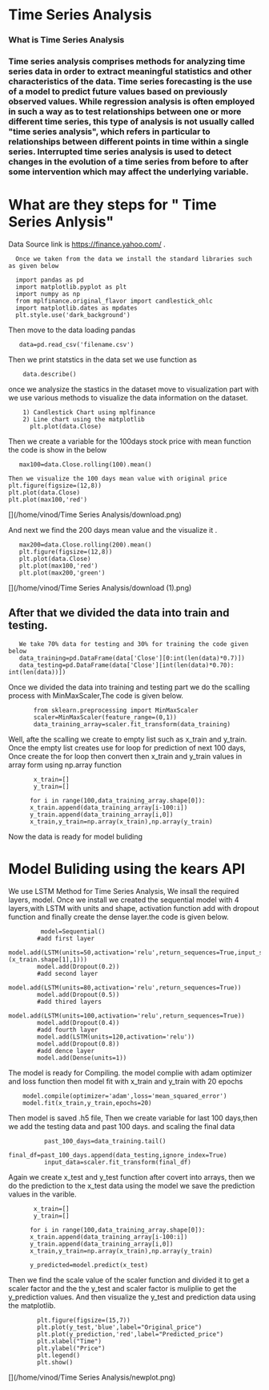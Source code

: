 # Time Series Analysis

### What is Time Series Analysis

### Time series analysis comprises methods for analyzing time series data in order to extract meaningful statistics and other characteristics of the data. Time series forecasting is the use of a model to predict future values based on previously observed values. While regression analysis is often employed in such a way as to test relationships between one or more different time series, this type of analysis is not usually called "time series analysis", which refers in particular to relationships between different points in time within a single series. Interrupted time series analysis is used to detect changes in the evolution of a time series from before to after some intervention which may affect the underlying variable.

# What are they steps for " Time Series Anlysis"

Data Source link is https://finance.yahoo.com/ .

      Once we taken from the data we install the standard libraries such as given below

      import pandas as pd
      import matplotlib.pyplot as plt
      import numpy as np
      from mplfinance.original_flavor import candlestick_ohlc
      import matplotlib.dates as mpdates
      plt.style.use('dark_background')

Then move to the data loading pandas

       data=pd.read_csv('filename.csv')

Then we print statstics in the data set we use function as

        data.describe()

once we analysize the stastics in the dataset move to visualization part with we use various methods to visualize the data information on the dataset.

        1) Candlestick Chart using mplfinance
        2) Line chart using the matplotlib
          plt.plot(data.Close)

Then we create a variable for the 100days stock price with mean function the code is show in the below

       max100=data.Close.rolling(100).mean()

    Then we visualize the 100 days mean value with original price
    plt.figure(figsize=(12,8))
    plt.plot(data.Close)
    plt.plot(max100,'red')

[](/home/vinod/Time Series Analysis/download.png)

And next we find the 200 days mean value and the visualize it .

       max200=data.Close.rolling(200).mean()
       plt.figure(figsize=(12,8))
       plt.plot(data.Close)
       plt.plot(max100,'red')
       plt.plot(max200,'green')

[](/home/vinod/Time Series Analysis/download (1).png)

## After that we divided the data into train and testing.

       We take 70% data for testing and 30% for training the code given below
       data_training=pd.DataFrame(data['Close'][0:int(len(data)*0.7)])
       data_testing=pd.DataFrame(data['Close'][int(len(data)*0.70): int(len(data))])

Once we divided the data into training and testing part we do the scalling process with MinMaxScaler,The code is given below.

           from sklearn.preprocessing import MinMaxScaler
           scaler=MinMaxScaler(feature_range=(0,1))
           data_training_array=scaler.fit_transform(data_training)

Well, afte the scalling we create to empty list such as x_train and y_train. Once the empty list creates use for loop for prediction of next 100 days, Once create the for loop then convert then x_train and y_train values in array form using np.array function

           x_train=[]
           y_train=[]

          for i in range(100,data_training_array.shape[0]):
          x_train.append(data_training_array[i-100:i])
          y_train.append(data_training_array[i,0])
          x_train,y_train=np.array(x_train),np.array(y_train)

Now the data is ready for model buliding

# Model Buliding using the kears API

We use LSTM Method for Time Series Analysis, We insall the required layers, model. Once we install we created the sequential model with 4 layers,with LSTM with units and shape, activation function add with dropout function and finally create the dense layer.the code is given below.

             model=Sequential()
            #add first layer
            model.add(LSTM(units=50,activation='relu',return_sequences=True,input_shape=(x_train.shape[1],1)))
            model.add(Dropout(0.2))
            #add second layer
            model.add(LSTM(units=80,activation='relu',return_sequences=True))
            model.add(Dropout(0.5))
            #add thired layers
            model.add(LSTM(units=100,activation='relu',return_sequences=True))
            model.add(Dropout(0.4))
            #add fourth layer
            model.add(LSTM(units=120,activation='relu'))
            model.add(Dropout(0.8))
            #add dence layer
            model.add(Dense(units=1))

The model is ready for Compiling. the model complie with adam optimizer and loss function then model fit with x_train and y_train with 20 epochs

        model.compile(optimizer='adam',loss='mean_squared_error')
        model.fit(x_train,y_train,epochs=20)

Then model is saved .h5 file, Then we create variable for last 100 days,then we add the testing data and past 100 days. and scaling the final data

              past_100_days=data_training.tail()
              final_df=past_100_days.append(data_testing,ignore_index=True)
              input_data=scaler.fit_transform(final_df)

Again we create x_test and y_test function after covert into arrays, then we do the prediction to the x_test data using the model we save the prediction values in the varible.

           x_train=[]
           y_train=[]

          for i in range(100,data_training_array.shape[0]):
          x_train.append(data_training_array[i-100:i])
          y_train.append(data_training_array[i,0])
          x_train,y_train=np.array(x_train),np.array(y_train)

          y_predicted=model.predict(x_test)

Then we find the scale value of the scaler function and divided it to get a scaler factor and the the y_test and scaler factor is muliplie to get the y_prediction values. And then visualize the y_test and prediction data using the matplotlib.

            plt.figure(figsize=(15,7))
            plt.plot(y_test,'blue',label="Original_price")
            plt.plot(y_prediction,'red',label="Predicted_price")
            plt.xlabel("Time")
            plt.ylabel("Price")
            plt.legend()
            plt.show()

[](/home/vinod/Time Series Analysis/newplot.png)
